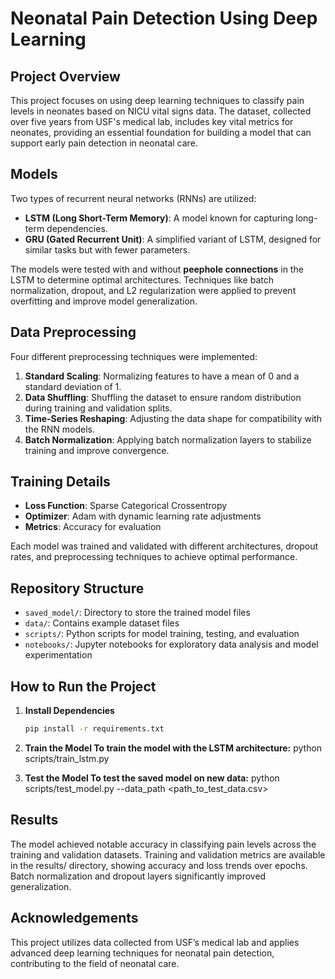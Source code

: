 # Neonatal Pain Detection Using Deep Learning

## Project Overview
This project focuses on using deep learning techniques to classify pain levels in neonates based on NICU vital signs data. The dataset, collected over five years from USF's medical lab, includes key vital metrics for neonates, providing an essential foundation for building a model that can support early pain detection in neonatal care.

## Models
Two types of recurrent neural networks (RNNs) are utilized:
- **LSTM (Long Short-Term Memory)**: A model known for capturing long-term dependencies.
- **GRU (Gated Recurrent Unit)**: A simplified variant of LSTM, designed for similar tasks but with fewer parameters.

The models were tested with and without **peephole connections** in the LSTM to determine optimal architectures. Techniques like batch normalization, dropout, and L2 regularization were applied to prevent overfitting and improve model generalization.

## Data Preprocessing
Four different preprocessing techniques were implemented:
1. **Standard Scaling**: Normalizing features to have a mean of 0 and a standard deviation of 1.
2. **Data Shuffling**: Shuffling the dataset to ensure random distribution during training and validation splits.
3. **Time-Series Reshaping**: Adjusting the data shape for compatibility with the RNN models.
4. **Batch Normalization**: Applying batch normalization layers to stabilize training and improve convergence.

## Training Details
- **Loss Function**: Sparse Categorical Crossentropy
- **Optimizer**: Adam with dynamic learning rate adjustments
- **Metrics**: Accuracy for evaluation

Each model was trained and validated with different architectures, dropout rates, and preprocessing techniques to achieve optimal performance.

## Repository Structure
- `saved_model/`: Directory to store the trained model files
- `data/`: Contains example dataset files
- `scripts/`: Python scripts for model training, testing, and evaluation
- `notebooks/`: Jupyter notebooks for exploratory data analysis and model experimentation

## How to Run the Project

1. **Install Dependencies**
   ```bash
   pip install -r requirements.txt
   
2. **Train the Model To train the model with the LSTM architecture:**
    python scripts/train_lstm.py

3. **Test the Model To test the saved model on new data:**
    python scripts/test_model.py --data_path <path_to_test_data.csv>

## Results
The model achieved notable accuracy in classifying pain levels across the training and validation datasets. Training and validation metrics are available in the results/ directory, showing accuracy and loss trends over epochs. Batch normalization and dropout layers significantly improved generalization.

## Acknowledgements
This project utilizes data collected from USF’s medical lab and applies advanced deep learning techniques for neonatal pain detection, contributing to the field of neonatal care.